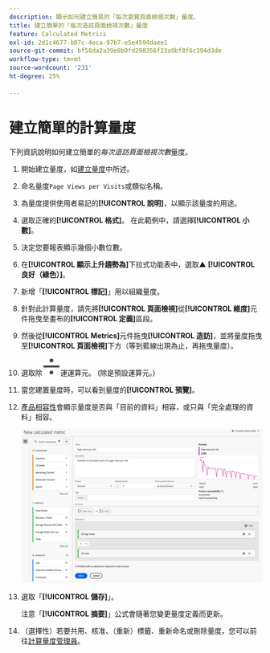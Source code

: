 ```yaml
---
description: 顯示如何建立簡易的「每次瀏覽頁面檢視次數」量度。
title: 建立簡單的「每次造訪頁面檢視次數」量度
feature: Calculated Metrics
exl-id: 2d1c4677-b07c-4eca-97b7-e5e4594daee1
source-git-commit: bf58da2a39e8b9fd298356f23a9bf8f6c394d3de
workflow-type: tm+mt
source-wordcount: '231'
ht-degree: 25%

---
```


# 建立簡單的計算量度

下列資訊說明如何建立簡單的&#x200B;*每次造訪頁面檢視次數*&#x200B;量度。

1. 開始建立量度，如[建立量度](/help/components/c-calcmetrics/c-workflow/cm-workflow/c-build-metrics/cm-build-metrics.md)中所述。
1. 命名量度`Page Views per Visits`或類似名稱。
1. 為量度提供使用者易記的&#x200B;**[!UICONTROL 說明]**，以顯示該量度的用途。
1. 選取正確的&#x200B;**[!UICONTROL 格式]**。 在此範例中，請選擇&#x200B;**[!UICONTROL 小數]**。
1. 決定您要報表顯示幾個小數位數。
1. 在&#x200B;**[!UICONTROL 顯示上升趨勢為]**&#x200B;下拉式功能表中，選取▲ **[!UICONTROL 良好（綠色）]**。
1. 新增「**[!UICONTROL 標記]**」用以組織量度。
1. 針對此計算量度，請先將&#x200B;**[!UICONTROL 頁面檢視]**&#x200B;從&#x200B;**[!UICONTROL 維度]**&#x200B;元件拖曳至畫布的&#x200B;**[!UICONTROL 定義]**&#x200B;區段。
1. 然後從&#x200B;**[!UICONTROL Metrics]**&#x200B;元件拖曳&#x200B;**[!UICONTROL 造訪]**，並將量度拖曳至&#x200B;**[!UICONTROL 頁面檢視]**&#x200B;下方（等到藍線出現為止，再拖曳量度）。
1. 選取除![除](/help/assets/icons/Divide.svg)運運算元。 (除是預設運算元。)
1. 當您建置量度時，可以看到量度的&#x200B;**[!UICONTROL 預覽]**。
1. [產品相容性](../../../cm-compatibility.md)會顯示量度是否與「目前的資料」相容，或只與「完全處理的資料」相容。

   ![簡單計算量度](assets/simple-calculated-metric.png)
1. 選取「**[!UICONTROL 儲存]**」。

   注意「**[!UICONTROL 摘要]**」公式會隨著您變更量度定義而更新。

1. （選擇性）若要共用、核准、（重新）標籤、重新命名或刪除量度，您可以前往[計算量度管理員](/help/components/c-calcmetrics/c-workflow/cm-workflow/cm-manager.md)。

